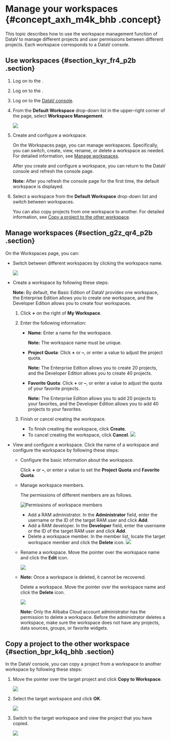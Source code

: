 # Manage your workspaces {#concept_axh_m4k_bhb .concept}

This topic describes how to use the workspace management function of DataV to manage different projects and user permissions between different projects. Each workspace corresponds to a DataV console.

## Use workspaces {#section_kyr_fr4_p2b .section}

1.  Log on to the .
2.  Log on to the .
3.  Log on to the [DataV console](https://partners-intl.console.aliyun.com/#/datav).
4.  From the **Default Workspace** drop-down list in the upper-right corner of the page, select **Workspace Management**.

    ![](http://static-aliyun-doc.oss-cn-hangzhou.aliyuncs.com/assets/img/136649/155843466740657_en-US.png)

5.  Create and configure a workspace.

    On the Workspaces page, you can manage workspaces. Specifically, you can switch, create, view, rename, or delete a workspace as needed. For detailed information, see [Manage workspaces](#section_g2z_qr4_p2b).

    After you create and configure a workspace, you can return to the DataV console and refresh the console page.

    **Note:** After you refresh the console page for the first time, the default workspace is displayed.

6.  Select a workspace from the **Default Workspace** drop-down list and switch between workspaces.

    You can also copy projects from one workspace to another. For detailed information, see [Copy a project to the other workspace](#section_bpr_k4q_bhb).


## Manage workspaces {#section_g2z_qr4_p2b .section}

On the Workspaces page, you can:

-   Switch between different workspaces by clicking the workspace name.

    ![](http://static-aliyun-doc.oss-cn-hangzhou.aliyuncs.com/assets/img/136649/155843466740690_en-US.png)

-   Create a workspace by following these steps:

    **Note:** By default, the Basic Edition of DataV provides one workspace, the Enterprise Edition allows you to create one workspace, and the Developer Edition allows you to create four workspaces.

    1.  Click **+** on the right of **My Workspace**.
    2.  Enter the following information:
        -   **Name**: Enter a name for the workspace.

            **Note:** The workspace name must be unique.

        -   **Project Quota**: Click **+** or **–**, or enter a value to adjust the project quota.

            **Note:** The Enterprise Edition allows you to create 20 projects, and the Developer Edition allows you to create 40 projects.

        -   **Favorite Quota**: Click **+** or **–**, or enter a value to adjust the quota of your favorite projects.

            **Note:** The Enterprise Edition allows you to add 20 projects to your favorites, and the Developer Edition allows you to add 40 projects to your favorites.

    3.  Finish or cancel creating the workspace.
        -   To finish creating the workspace, click **Create**.
        -   To cancel creating the workspace, click **Cancel**.
    ![](http://static-aliyun-doc.oss-cn-hangzhou.aliyuncs.com/assets/img/136649/155843466740669_en-US.png)

-   View and configure a workspace. Click the name of a workspace and configure the workspace by following these steps:
    -   Configure the basic information about the workspace.

        Click **+** or **–**, or enter a value to set the **Project Quota** and **Favorite Quota**.

    -   Manage workspace members.

        The permissions of different members are as follows.

        ![Permissions of workspace members](images/40947_en-US.png)

        -   Add a RAM administrator. In the **Administrator** field, enter the username or the ID of the target RAM user and click **Add**.
        -   Add a RAM developer. In the **Developer** field, enter the username or the ID of the target RAM user and click **Add**.
        -   Delete a workspace member. In the member list, locate the target workspace member and click the **Delete** icon.
        ![](http://static-aliyun-doc.oss-cn-hangzhou.aliyuncs.com/assets/img/136649/155843466740670_en-US.png)

    -   Rename a workspace. Move the pointer over the workspace name and click the **Edit** icon.

        ![](http://static-aliyun-doc.oss-cn-hangzhou.aliyuncs.com/assets/img/136649/155843466740671_en-US.png)

    -   **Note:** Once a workspace is deleted, it cannot be recovered.

        Delete a workspace. Move the pointer over the workspace name and click the **Delete** icon.

        ![](http://static-aliyun-doc.oss-cn-hangzhou.aliyuncs.com/assets/img/136649/155843466740672_en-US.png)

        **Note:** Only the Alibaba Cloud account administrator has the permission to delete a workspace. Before the administrator deletes a workspace, make sure the workspace does not have any projects, data sources, groups, or favorite widgets.


## Copy a project to the other workspace {#section_bpr_k4q_bhb .section}

In the DataV console, you can copy a project from a workspace to another workspace by following these steps:

1.  Move the pointer over the target project and click **Copy to Workspace**.

    ![](http://static-aliyun-doc.oss-cn-hangzhou.aliyuncs.com/assets/img/136649/155843466740694_en-US.png)

2.  Select the target workspace and click **OK**.

    ![](http://static-aliyun-doc.oss-cn-hangzhou.aliyuncs.com/assets/img/136649/155843466740699_en-US.png)

3.  Switch to the target workspace and view the project that you have copied.

    ![](http://static-aliyun-doc.oss-cn-hangzhou.aliyuncs.com/assets/img/136649/155843466740700_en-US.png)


